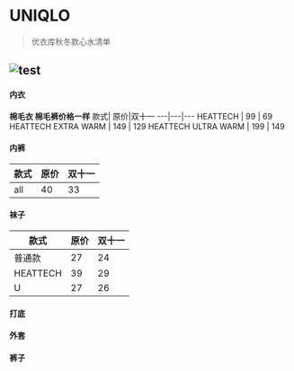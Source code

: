 # UNIQLO
> 优衣库秋冬款心水清单

![test](https://github.com/jingfeiwuhen/UNIQLO/blob/master/img/1.jpg?raw=)
---

#### 内衣
**棉毛衣 棉毛裤价格一样**
款式| 原价|双十一
---|---|---
HEATTECH | 99 | 69
HEATTECH EXTRA WARM | 149 | 129
HEATTECH ULTRA WARM | 199 | 149
#### 内裤
款式| 原价|双十一
---|---|---
all | 40 | 33
#### 袜子
款式| 原价|双十一
---|---|---
普通款 | 27 | 24
HEATTECH | 39 | 29
U | 27 | 26
#### 打底
#### 外套
#### 裤子